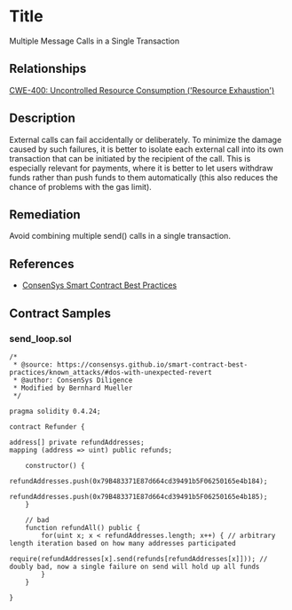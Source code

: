 # Title 

Multiple Message Calls in a Single Transaction

## Relationships

[CWE-400: Uncontrolled Resource Consumption ('Resource Exhaustion')](https://cwe.mitre.org/data/definitions/400.html)

## Description 

External calls can fail accidentally or deliberately. To minimize the damage caused by such failures, it is better to isolate each external call into its own transaction that can be initiated by the recipient of the call. This is especially relevant for payments, where it is better to let users withdraw funds rather than push funds to them automatically (this also reduces the chance of problems with the gas limit).

## Remediation

 Avoid combining multiple send() calls in a single transaction.

## References

- [ConsenSys Smart Contract Best Practices](https://consensys.github.io/smart-contract-best-practices/recommendations/#favor-pull-over-push-for-external-calls)

## Contract Samples
### send_loop.sol
```Solidity
/*
 * @source: https://consensys.github.io/smart-contract-best-practices/known_attacks/#dos-with-unexpected-revert
 * @author: ConsenSys Diligence
 * Modified by Bernhard Mueller
 */

pragma solidity 0.4.24;

contract Refunder {
	
address[] private refundAddresses;
mapping (address => uint) public refunds;

	constructor() {
		refundAddresses.push(0x79B483371E87d664cd39491b5F06250165e4b184);
		refundAddresses.push(0x79B483371E87d664cd39491b5F06250165e4b185);
	}

	// bad
	function refundAll() public {
	    for(uint x; x < refundAddresses.length; x++) { // arbitrary length iteration based on how many addresses participated
	        require(refundAddresses[x].send(refunds[refundAddresses[x]])); // doubly bad, now a single failure on send will hold up all funds
	    }
	}

}

```
